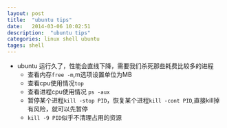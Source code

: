 ```yaml
---
layout: post
title:  "ubuntu tips"
date:   2014-03-06 10:02:51
description:  "ubuntu tips"
categories: linux shell ubuntu
tages: shell
---
```


+ ubuntu 运行久了，性能会直线下降，需要我们杀死那些耗费比较多的进程
  - 查看内存`free -m`,m选项设置单位为MB
  - 查看cpu使用情况`top`
  - 查看进程cpu使用情况 `ps -aux`
  - 暂停某个进程`kill -stop PID`，恢复某个进程`kill -cont PID`,直接kill掉有风险，就可以先暂停
  - `kill -9 PID`似乎不清理占用的资源

